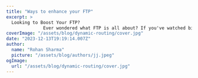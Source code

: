 ```yaml
---
title: "Ways to enhance your FTP"
excerpt: >
  Looking to Boost Your FTP?
              Ever wondered what FTP is all about? If you've watched bicycle races on TV, you've probably heard the commentators frequently mention FTP or power. It seems like
coverImage: "/assets/blog/dynamic-routing/cover.jpg"
date: "2023-12-13T19:19:14.007Z"
author:
  name: "Rohan Sharma"
  picture: "/assets/blog/authors/jj.jpeg"
ogImage:
  url: "/assets/blog/dynamic-routing/cover.jpg"
---
```


